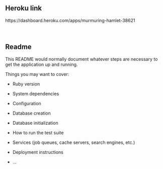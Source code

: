 <h2> Heroku link </h2>
https://dashboard.heroku.com/apps/murmuring-hamlet-38621
<br><br><br>
<h2> Readme </h2>
This README would normally document whatever steps are necessary to get the
application up and running.

Things you may want to cover:

* Ruby version

* System dependencies

* Configuration

* Database creation

* Database initialization

* How to run the test suite

* Services (job queues, cache servers, search engines, etc.)

* Deployment instructions

* ...
